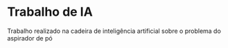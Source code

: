 # Trabalho de IA
Trabalho realizado na cadeira de inteligência artificial sobre o problema do aspirador de pó
